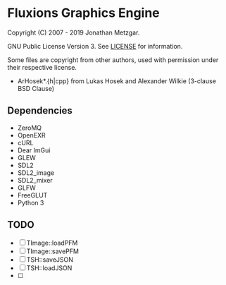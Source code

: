 # Fluxions Graphics Engine

Copyright (C) 2007 - 2019 Jonathan Metzgar.

GNU Public License Version 3. See [LICENSE](LICENSE) for information.

Some files are copyright from other authors, used with permission under their respective license.

* ArHosek*.{h|cpp} from Lukas Hosek and Alexander Wilkie (3-clause BSD Clause)

## Dependencies

* ZeroMQ
* OpenEXR
* cURL
* Dear ImGui
* GLEW
* SDL2
* SDL2_image
* SDL2_mixer
* GLFW
* FreeGLUT
* Python 3

## TODO

-[ ] TImage::loadPFM
-[ ] TImage::savePFM
-[ ] TSH::saveJSON
-[ ] TSH::loadJSON
-[ ] 